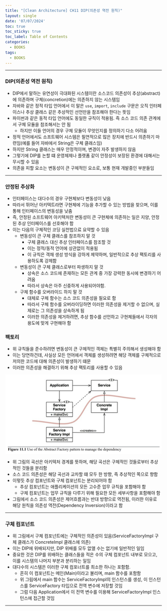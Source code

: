 ```yaml
---
title: "[Clean Architecture] CH11 DIP(의존성 역전 원칙)"
layout: single
date: '07/07/2024'
toc: true
toc_sticky: true
toc_label: Table of Contents
categories:
  - BOOKS
tags:
  - BOOKS
---
```


---

### DIP(의존성 역전 원칙)
* DIP에서 말하는 유연성이 극대화된 시스템이란 소스코드 의존성이 추상(abstract)에 의존하며 구체(concretion)에는 의존하지 않는 시스템임
* 자바와 같은 정적 타입 언어에서 이 말은 `use`, `import`, `include` 구문은 오직 인터페이스나 추상 클래스 같은 추상적인 선언만을 참조해야 한다는 뜻임
* 파이썬과 같은 동적 타입 언어에도 동일한 규칙이 적용됨. 즉 소스 코드 의존 관계에서 구체 모듈을 참조해서는 안 됨
    * 하지만 이들 언어의 경우 구체 모듈이 무엇인지를 정의하기 다소 어려움
* 정적 언어에서도 소프트웨어 시스템은 필연적으로 많은 장치에 반드시 의존하기 마련임(예를 들어 자바에서 String은 구체 클래스임)
* 하지만 String 클래스는 매우 안정적이며, 변경이 자주 발생하지 않음
* 그렇기에 DIP를 논할 떄 운영체제나 플랫폼 같이 안정성이 보장된 환경에 대해서는 무시할 수 있음
* 의존을 피할 요소는 변동성이 큰 구체적인 요소로, 보통 현재 개발중인 부분들임

---

### 안정된 추상화
* 인터페이스는 대다수의 경우 구현체보다 변동성이 낮음
* 따라서 뛰어난 아키텍트라면 구현체에 기능을 추가할 수 있는 방법을 찾으며, 이를 통해 인터페이스의 변동성을 낮춤
* 즉, 안정된 소프트웨어 아키텍처란 변동성이 큰 구현체에 의존하는 일은 지양, 안정된 추상 인터페이스를 선호해야 함
* 이는 다음의 구체적인 코딩 실천법으료 요약할 수 있음
    * 변동성이 큰 구체 클래스를 참조하지 말 것
        * 구체 클래스 대신 추상 인터페이스를 참조할 것
        * 이는 정적/동적 언어에 상관없이 적용됨
        * 이 규칙은 객채 생성 방식을 강하게 제약하며, 일반적으로 추상 팩토리를 사용하도록 강제함
    * 변동성이 큰 구체 클래스로부터 파생하지 말 것
        * 상속은 소스 코드에 존재하는 모든 관계 중 가장 강력한 동시에 변경하기 어려움
        * 따라서 상속은 아주 신중하게 사용되어야함.
    * 구체 함수를 오버라이드 하지 말 것
        * 대체로 구체 함수는 소스 코드 의존성을 필요로 함
        * 따라서 구체 함수를 오버라이딩하면 이러한 의존성을 제거할 수 없으며, 실제로는 그 의존성을 상속하게 됨
        * 이러한 의존성을 제거하려면, 추상 함수를 선언하고 구현체들에서 각자의 용도에 맞게 구현해야 함

### 팩토리
* 위 규칙들을 준수하려면 변동성이 큰 구체적인 객체는 특별히 주의해서 생성해야 함
* 이는 당연하건데, 사실상 모든 언어에서 객체를 생성하려면 해당 객체를 구체적으로 저의한 코드에 대해 의존성이 발생하기 떄문
* 이러한 의존성을 해결하기 위해 추상 팩토리를 사용할 수 있음

<p align="center">
    <img src="img/programming/books/clean_architecture/clean_architecture1.png" align="center">
</p>

* 위 그림의 곡선은 아키텍처 경계를 뜻하며, 해당 곡선은 구체적인 것들로부터 추상적인 것들을 분리함
* 소스 코드 의존성은 해당 곡선과 교차할 떄 모두 한 방향, 즉 추상적인 쪽으로 향함
* 이렇듯 추상 컴포넌트와 구체 컴포넌트는 분리되어야 함
    * 추상 컴포넌트는 애플리케이션의 모든 고수준 업무 규칙을 포함해야 함
    * 구체 컴포넌트는 업무 규칙을 다루기 위해 필요한 모든 세부사항을 포함해야 함
* 그림에서 소스 코드 의존성은 제어흐름과는 반대 방향으로 역전됨, 이러한 이유로 해당 원칙을 의존성 역전(Dependency Inversion)이라고 함

---

### 구체 컴포넌트
* 위 그림에서 구체 컴포넌트에는 구체적인 의존성이 있음(ServiceFactoryImpl 구체 클래스가 ConcreteImpl 클래스에 의존)
* 이는 DIP에 위배되지만, DIP 위배를 모두 없앨 수는 없기에 일반적인 일임
* 중요한 것은 DIP를 위배하는 클래스들을 적은 수의 구체 컴포넌트 내부로 모으고, 이를 시스템의 나머지 부분과 분리하는 일임
* 대다수의 시스템은 이러한 구체 컴포너트를 최소한 하나는 포함함.
    * 흔히 이 컴포넌트는 메인(Main)이라고 불리며, main 함수를 포함함
    * 위 그림에서 main 함수는 ServiceFactoryImpl의 인스턴스를 생성, 이 인스턴스를 ServiceFactory 타입으로 전역 변수에 저장할 것임
    * 그럼 다음 Application에서 이 전역 변수를 이용해 ServiceFactoryImpl 인스턴스에 접근할 것임

---